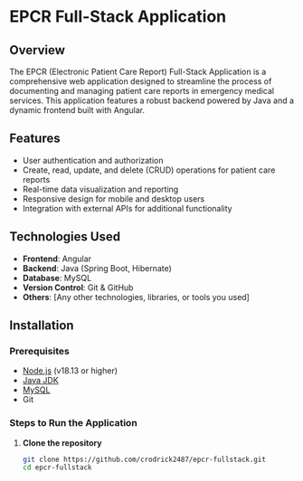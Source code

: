 # EPCR Full-Stack Application

## Overview
The EPCR (Electronic Patient Care Report) Full-Stack Application is a comprehensive web application designed to streamline the process of documenting and managing patient care reports in emergency medical services. This application features a robust backend powered by Java and a dynamic frontend built with Angular.

## Features
- User authentication and authorization
- Create, read, update, and delete (CRUD) operations for patient care reports
- Real-time data visualization and reporting
- Responsive design for mobile and desktop users
- Integration with external APIs for additional functionality

## Technologies Used
- **Frontend**: Angular
- **Backend**: Java (Spring Boot, Hibernate)
- **Database**: MySQL
- **Version Control**: Git & GitHub
- **Others**: [Any other technologies, libraries, or tools you used]

## Installation

### Prerequisites
- [Node.js](https://nodejs.org/) (v18.13 or higher)
- [Java JDK](https://www.oracle.com/java/technologies/javase-jdk11-downloads.html)
- [MySQL](https://www.mysql.com/)
- Git

### Steps to Run the Application

1. **Clone the repository**
   ```bash
   git clone https://github.com/crodrick2487/epcr-fullstack.git
   cd epcr-fullstack
